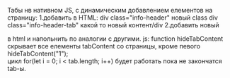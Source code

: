 Табы нв нативном JS, с динамическим добавлением елементов на страницу:
 1.добавить в  HTML: div class="info-header" новый class div class="info-header-tab" какой то новый контент/div
 2.добавить новый <div class="info-tabcontent fade"> в html и напольнить по аналогии с другими.
js: function hideTabContent скрывает все елементы tabContent со страницы, кроме певого hideTabContent("1");  
		цикл for(let i = 0; i < tab.length; i++) будет работать пока не закончатся tab-ы.	
	
